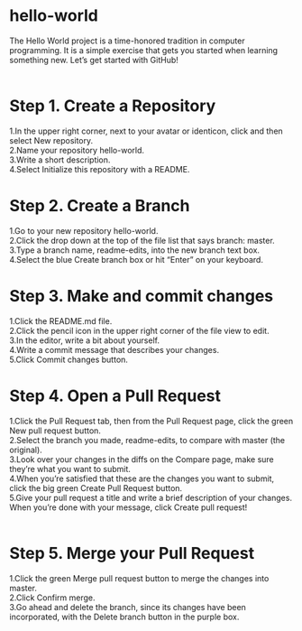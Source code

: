 # hello-world
The Hello World project is a time-honored tradition in computer programming. It is a simple exercise that gets you started when learning something new. Let’s get started with GitHub!  
  
# Step 1. Create a Repository   
1.In the upper right corner, next to your avatar or identicon, click  and then select New repository.  
2.Name your repository hello-world.  
3.Write a short description.  
4.Select Initialize this repository with a README.  
  
# Step 2. Create a Branch  
1.Go to your new repository hello-world.  
2.Click the drop down at the top of the file list that says branch: master.  
3.Type a branch name, readme-edits, into the new branch text box.  
4.Select the blue Create branch box or hit “Enter” on your keyboard.  
  
# Step 3. Make and commit changes  
1.Click the README.md file.  
2.Click the  pencil icon in the upper right corner of the file view to edit.  
3.In the editor, write a bit about yourself.  
4.Write a commit message that describes your changes.  
5.Click Commit changes button.  
  
# Step 4. Open a Pull Request  
1.Click the  Pull Request tab, then from the Pull Request page, click the green New pull request button.  
2.Select the branch you made, readme-edits, to compare with master (the original).  
3.Look over your changes in the diffs on the Compare page, make sure they’re what you want to submit.  
4.When you’re satisfied that these are the changes you want to submit, click the big green Create Pull Request button.  
5.Give your pull request a title and write a brief description of your changes.  
When you’re done with your message, click Create pull request!  
  
# Step 5. Merge your Pull Request  
1.Click the green Merge pull request button to merge the changes into master.  
2.Click Confirm merge.  
3.Go ahead and delete the branch, since its changes have been incorporated, with the Delete branch button in the purple box.  
